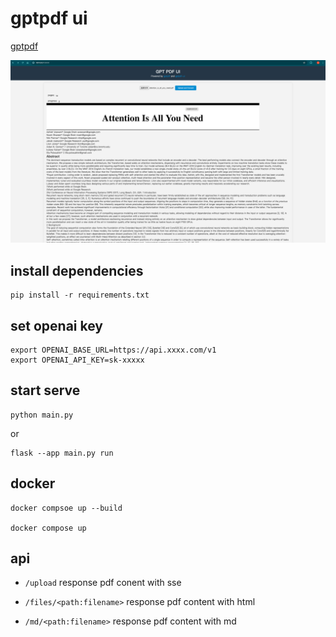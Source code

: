 # gptpdf ui

[gptpdf](https://github.com/CosmosShadow/gptpdf)

![](preview.png)

## install dependencies

```shell
pip install -r requirements.txt
```

## set openai key

```shell
export OPENAI_BASE_URL=https://api.xxxx.com/v1
export OPENAI_API_KEY=sk-xxxxx
```

## start serve

```shell
python main.py
```

or

```shell
flask --app main.py run
```

## docker

```
docker compsoe up --build

docker compose up
```

## api

- `/upload` response pdf conent with sse

- `/files/<path:filename>`  response pdf content with html

- `/md/<path:filename>`  response pdf content with md